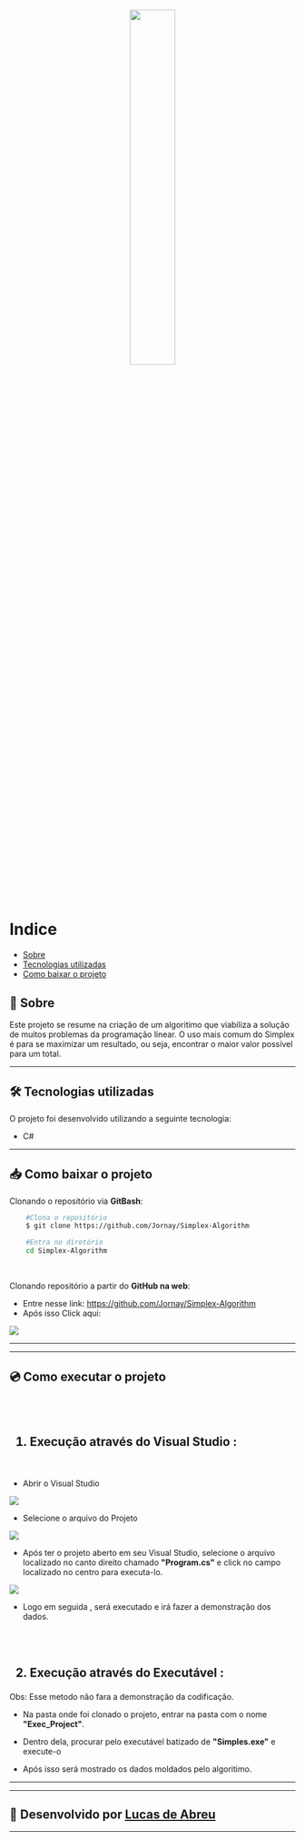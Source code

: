 <h1 align = center>
    <img src = "https://ik.imagekit.io/bbne7zel55/vdTXjjjW_photos_v2_x4_sM31HKpWU.png" width="40%">
</h1>




# Indice
- [Sobre](#-sobre)
- [Tecnologias utilizadas](#-tecnologias-utilizadas)
- [Como baixar o projeto](#-como-baixar-o-projeto)

## 📃 **Sobre**

  Este projeto se resume na criação de um algoritimo que viabiliza a solução de muitos problemas da programação linear. O uso mais comum do Simplex é para se maximizar um resultado, ou seja, encontrar o maior valor possível para um total. 

---

## 🛠 **Tecnologias utilizadas**

O projeto foi desenvolvido utilizando a seguinte tecnologia:

- C#

--- 
## 📥 **Como baixar o projeto**

Clonando o repositório via **GitBash**:

```bash
    #Clona o repositório
    $ git clone https://github.com/Jornay/Simplex-Algorithm

    #Entra no diretório
    cd Simplex-Algorithm
```
<br>

Clonando repositório a partir do **GitHub na web**:

- Entre nesse link: https://github.com/Jornay/Simplex-Algorithm
- Após isso Click aqui:

<img src = "https://ik.imagekit.io/bbne7zel55/1_QN07mPemh.png">

---
---
## 💿 **Como executar o projeto**
<br>
<br>

<h2> 

1) Execução através do **Visual Studio** : 

</h2>

<br>

- Abrir o Visual Studio
<img src = 'https://ik.imagekit.io/bbne7zel55/1_Idt6ajk5P.png'>

<br>

- Selecione o arquivo do Projeto
<img src = 'https://ik.imagekit.io/bbne7zel55/2_mj_vsQLvi.png'>

<br>

- Após ter o projeto aberto em seu Visual Studio, selecione o arquivo localizado no canto direito chamado **"Program.cs"** e click no campo localizado no centro para executa-lo.
<img src = 'https://ik.imagekit.io/bbne7zel55/4_48AN8C0Mf.png'>

<br>

- Logo em seguida , será executado e irá fazer a demonstração dos dados.

<br>
<br>
<h2> 

2) Execução através do **Executável** : 

</h2>
Obs: Esse metodo não fara a demonstração da codificação.

<br>

- Na pasta onde foi clonado o projeto, entrar na pasta com o nome **"Exec_Project"**.

- Dentro dela, procurar pelo executável batizado de **"Simples.exe"** e execute-o

- Após isso será mostrado os dados moldados pelo algoritimo.
---
---
## 🔧 Desenvolvido por [Lucas de Abreu](https://github.com/Jornay) 
---
